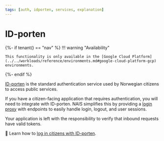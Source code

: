 ```yaml
---
tags: [auth, idporten, services, explanation]
---
```


# ID-porten

{%- if tenant() == "nav" %}
!!! warning "Availability"

    This functionality is only available in the [Google Cloud Platform](../../workloads/reference/environments.md#google-cloud-platform-gcp) environments.
{%- endif %}

[ID-porten](https://docs.digdir.no/docs/idporten/) is the standard authentication service used by Norwegian citizens to access public services.

If you have a citizen-facing application that requires authentication, you will need to integrate with ID-porten.
NAIS simplifies this by providing a [login proxy](../explanations/README.md#login-proxy) with endpoints to easily handle login, logout, and user sessions.

Your application is left with the responsibility to verify that inbound requests have valid tokens.

:dart: Learn how to [log in citizens with ID-porten](how-to/login.md).
